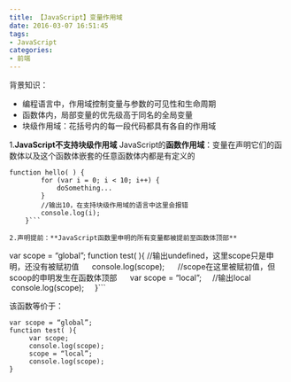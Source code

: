 ```yaml
---
title: 【JavaScript】变量作用域
date: 2016-03-07 16:51:45
tags: 
- JavaScript
categories:
- 前端
---
```

背景知识：
*  编程语言中，作用域控制变量与参数的可见性和生命周期
* 函数体内，局部变量的优先级高于同名的全局变量
* 块级作用域：花括号内的每一段代码都具有各自的作用域

1.**JavaScript不支持块级作用域**
JavaScript的<b>函数作用域</b>：变量在声明它们的函数体以及这个函数体嵌套的任意函数体内都是有定义的
```
function hello( ) { 
        for (var i = 0; i < 10; i++) { 
            doSomething...
        } 
        //输出10，在支持块级作用域的语言中这里会报错
        console.log(i); 
    }```

2.声明提前：**JavaScript函数里申明的所有变量都被提前至函数体顶部**
```
var scope = “global”;
function test( ){
    //输出undefined，这里scope只是申明，还没有被赋初值
     console.log(scope);     
    //scope在这里被赋初值，但scoop的申明发生在函数体顶部
     var scope = “local”;     
    //输出local
     console.log(scope);     
}```

该函数等价于：
```
var scope = “global”;
function test( ){
     var scope;    
     console.log(scope);    
     scope = “local”;   
     console.log(scope);    
}
```